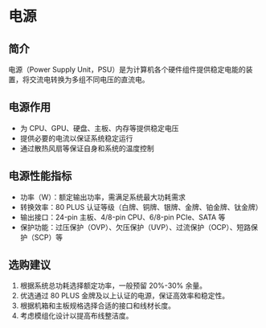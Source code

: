 # 电源

## 简介

电源（Power Supply Unit，PSU）是为计算机各个硬件组件提供稳定电能的装置，将交流电转换为多组不同电压的直流电。

## 电源作用

- 为 CPU、GPU、硬盘、主板、内存等提供稳定电压
- 提供必要的电流以保证系统稳定运行
- 通过散热风扇等保证自身和系统的温度控制

## 电源性能指标

- 功率（W）：额定输出功率，需满足系统最大功耗需求
- 转换效率：80 PLUS 认证等级（白牌、铜牌、银牌、金牌、铂金牌、钛金牌）
- 输出接口：24-pin 主板、4/8-pin CPU、6/8-pin PCIe、SATA 等
- 保护功能：过压保护（OVP）、欠压保护（UVP）、过流保护（OCP）、短路保护（SCP）等

## 选购建议

1. 根据系统总功耗选择额定功率，一般预留 20%-30% 余量。
2. 优选通过 80 PLUS 金牌及以上认证的电源，保证高效率和稳定性。
3. 根据机箱和主板规格选择合适的接口和线材长度。
4. 考虑模组化设计以提高布线整洁度。
